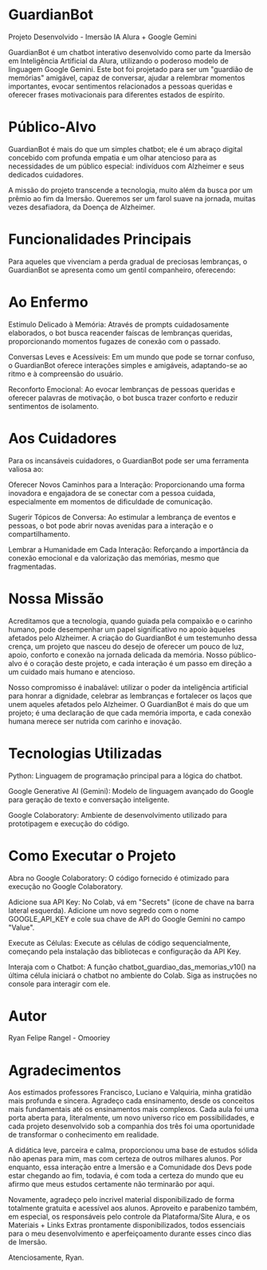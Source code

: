 # GuardianBot

Projeto Desenvolvido - Imersão IA Alura + Google Gemini

GuardianBot é um chatbot interativo desenvolvido como parte da Imersão em Inteligência Artificial da Alura, utilizando o poderoso modelo de linguagem Google Gemini. Este bot foi projetado para ser um "guardião de memórias" amigável, capaz de conversar, ajudar a relembrar momentos importantes, evocar sentimentos relacionados a pessoas queridas e oferecer frases motivacionais para diferentes estados de espírito. 

# Público-Alvo

GuardianBot é mais do que um simples chatbot; ele é um abraço digital concebido com profunda empatia e um olhar atencioso para as necessidades de um público especial: indivíduos com Alzheimer e seus dedicados cuidadores.

A missão do projeto transcende a tecnologia, muito além da busca por um prêmio ao fim da Imersão. Queremos ser um farol suave na jornada, muitas vezes desafiadora, da Doença de Alzheimer. 

# Funcionalidades Principais

Para aqueles que vivenciam a perda gradual de preciosas lembranças, o GuardianBot se apresenta como um gentil companheiro, oferecendo:

# Ao Enfermo

Estímulo Delicado à Memória: Através de prompts cuidadosamente elaborados, o bot busca reacender faíscas de lembranças queridas, proporcionando momentos fugazes de conexão com o passado.

Conversas Leves e Acessíveis: Em um mundo que pode se tornar confuso, o GuardianBot oferece interações simples e amigáveis, adaptando-se ao ritmo e à compreensão do usuário.

Reconforto Emocional: Ao evocar lembranças de pessoas queridas e oferecer palavras de motivação, o bot busca trazer conforto e reduzir sentimentos de isolamento.

# Aos Cuidadores

Para os incansáveis cuidadores, o GuardianBot pode ser uma ferramenta valiosa ao:

Oferecer Novos Caminhos para a Interação: Proporcionando uma forma inovadora e engajadora de se conectar com a pessoa cuidada, especialmente em momentos de dificuldade de comunicação.

Sugerir Tópicos de Conversa: Ao estimular a lembrança de eventos e pessoas, o bot pode abrir novas avenidas para a interação e o compartilhamento.

Lembrar a Humanidade em Cada Interação: Reforçando a importância da conexão emocional e da valorização das memórias, mesmo que fragmentadas.

# Nossa Missão

Acreditamos que a tecnologia, quando guiada pela compaixão e o carinho humano, pode desempenhar um papel significativo no apoio àqueles afetados pelo Alzheimer. A criação do GuardianBot é um testemunho dessa crença, um projeto que nasceu do desejo de oferecer um pouco de luz, apoio, conforto e conexão na jornada delicada da memória. Nosso público-alvo é o coração deste projeto, e cada interação é um passo em direção a um cuidado mais humano e atencioso.

Nosso compromisso é inabalável: utilizar o poder da inteligência artificial para honrar a dignidade, celebrar as lembranças e fortalecer os laços que unem aqueles afetados pelo Alzheimer. O GuardianBot é mais do que um projeto; é uma declaração de que cada memória importa, e cada conexão humana merece ser nutrida com carinho e inovação.

# Tecnologias Utilizadas

Python: Linguagem de programação principal para a lógica do chatbot.

Google Generative AI (Gemini): Modelo de linguagem avançado do Google para geração de texto e conversação inteligente.

Google Colaboratory: Ambiente de desenvolvimento utilizado para prototipagem e execução do código.

# Como Executar o Projeto

Abra no Google Colaboratory: O código fornecido é otimizado para execução no Google Colaboratory.

Adicione sua API Key: No Colab, vá em "Secrets" (ícone de chave na barra lateral esquerda). Adicione um novo segredo com o nome GOOGLE_API_KEY e cole sua chave de API do Google Gemini no campo "Value".

Execute as Células: Execute as células de código sequencialmente, começando pela instalação das bibliotecas e configuração da API Key.

Interaja com o Chatbot: A função chatbot_guardiao_das_memorias_v10() na última célula iniciará o chatbot no ambiente do Colab. Siga as instruções no console para interagir com ele.

# Autor

Ryan Felipe Rangel - Omooriey

# Agradecimentos 

Aos estimados professores Francisco, Luciano e Valquiria, minha gratidão mais profunda e sincera. Agradeço cada ensinamento, desde os conceitos mais fundamentais até os ensinamentos mais complexos. Cada aula foi uma porta aberta para, literalmente, um novo universo rico em possibilidades, e cada projeto desenvolvido sob a companhia dos três foi uma oportunidade de transformar o conhecimento em realidade.

A didática leve, parceira e calma, proporcionou uma base de estudos sólida não apenas para mim, mas com certeza de outros milhares alunos. Por enquanto, essa interação entre a Imersão e a Comunidade dos Devs pode estar chegando ao fim, todavia, é com toda a certeza do mundo que eu afirmo que meus estudos certamente não terminarão por aqui. 

Novamente, agradeço pelo incrivel material disponibilizado de forma totalmente gratuita e acessível aos alunos. Aproveito e parabenizo também, em especial, os responsáveis pelo controle da Plataforma/Site Alura, e os Materiais + Links Extras prontamente disponibilizados, todos essenciais para o meu desenvolvimento e aperfeiçoamento durante esses cinco dias de Imersão.

Atenciosamente, Ryan.




